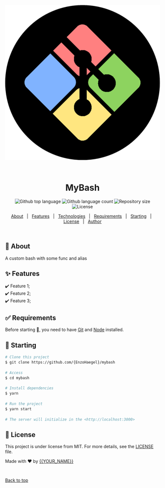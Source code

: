 <div align="center" id="top"> 
  <img src="./.github/app.gif" alt="MyBash" />

  &#xa0;

  <!-- <a href="https://mybash.netlify.app">Demo</a> -->
</div>

<h1 align="center">MyBash</h1>

<p align="center">
  <img alt="Github top language" src="https://img.shields.io/github/languages/top/{EnzoHaegel}/mybash?color=56BEB8">

  <img alt="Github language count" src="https://img.shields.io/github/languages/count/{EnzoHaegel}/mybash?color=56BEB8">

  <img alt="Repository size" src="https://img.shields.io/github/repo-size/{EnzoHaegel}/mybash?color=56BEB8">

  <img alt="License" src="https://img.shields.io/github/license/{EnzoHaegel}/mybash?color=56BEB8">

  <!-- <img alt="Github issues" src="https://img.shields.io/github/issues/{EnzoHaegel}/mybash?color=56BEB8" /> -->

  <!-- <img alt="Github forks" src="https://img.shields.io/github/forks/{EnzoHaegel}/mybash?color=56BEB8" /> -->

  <!-- <img alt="Github stars" src="https://img.shields.io/github/stars/{EnzoHaegel}/mybash?color=56BEB8" /> -->
</p>

<!-- Status -->

<!-- <h4 align="center"> 
	🚧  MyBash 🚀 Under construction...  🚧
</h4> 

<hr> -->

<p align="center">
  <a href="#dart-about">About</a> &#xa0; | &#xa0; 
  <a href="#sparkles-features">Features</a> &#xa0; | &#xa0;
  <a href="#rocket-technologies">Technologies</a> &#xa0; | &#xa0;
  <a href="#white_check_mark-requirements">Requirements</a> &#xa0; | &#xa0;
  <a href="#checkered_flag-starting">Starting</a> &#xa0; | &#xa0;
  <a href="#memo-license">License</a> &#xa0; | &#xa0;
  <a href="https://github.com/{EnzoHaegel}" target="_blank">Author</a>
</p>

<br>

## :dart: About ##

A custom bash with some func and alias

## :sparkles: Features ##

:heavy_check_mark: Feature 1;\
:heavy_check_mark: Feature 2;\
:heavy_check_mark: Feature 3;

## :white_check_mark: Requirements ##

Before starting :checkered_flag:, you need to have [Git](https://git-scm.com) and [Node](https://nodejs.org/en/) installed.

## :checkered_flag: Starting ##

```bash
# Clone this project
$ git clone https://github.com/{EnzoHaegel}/mybash

# Access
$ cd mybash

# Install dependencies
$ yarn

# Run the project
$ yarn start

# The server will initialize in the <http://localhost:3000>
```

## :memo: License ##

This project is under license from MIT. For more details, see the [LICENSE](LICENSE.md) file.


Made with :heart: by <a href="https://github.com/{EnzoHaegel}" target="_blank">{{YOUR_NAME}}</a>

&#xa0;

<a href="#top">Back to top</a>
